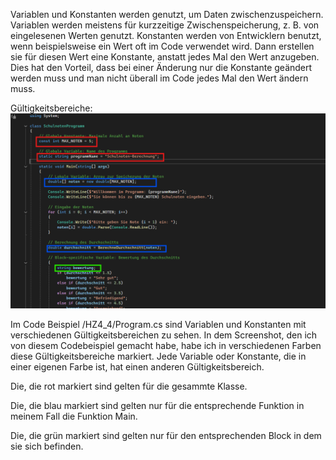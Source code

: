 Variablen und Konstanten werden genutzt, um Daten zwischenzuspeichern. Variablen werden meistens für kurzzeitige Zwischenspeicherung, z. B. von eingelesenen Werten genutzt. Konstanten werden von Entwicklern benutzt, wenn beispielsweise ein Wert oft im Code verwendet wird. Dann erstellen sie für diesen Wert eine Konstante, anstatt jedes Mal den Wert anzugeben. Dies hat den Vorteil, dass bei einer Änderung nur die Konstante geändert werden muss und man nicht überall im Code jedes Mal den Wert ändern muss.

Gültigkeitsbereiche:
![HZ4_4](Screenshot_2024-11-30_104112.png)

Im Code Beispiel /HZ4_4/Program.cs sind Variablen und Konstanten mit verschiedenen Gültigkeitsbereichen zu sehen. In dem Screenshot, den ich von diesem Codebeispiel gemacht habe, habe ich in verschiedenen Farben diese Gültigkeitsbereiche markiert. Jede Variable oder Konstante, die in einer eigenen Farbe ist, hat einen anderen Gültigkeitsbereich.

Die, die rot markiert sind gelten für die gesammte Klasse.

Die, die blau markiert sind gelten nur für die entsprechende Funktion in meinem Fall die Funktion Main.

Die, die grün markiert sind gelten nur für den entsprechenden Block in dem sie sich befinden.